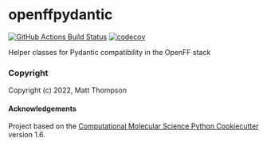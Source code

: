 openffpydantic
==============================
[//]: # (Badges)
[![GitHub Actions Build Status](https://github.com/REPLACE_WITH_OWNER_ACCOUNT/openffpydantic/workflows/CI/badge.svg)](https://github.com/REPLACE_WITH_OWNER_ACCOUNT/openffpydantic/actions?query=workflow%3ACI)
[![codecov](https://codecov.io/gh/REPLACE_WITH_OWNER_ACCOUNT/openffpydantic/branch/master/graph/badge.svg)](https://codecov.io/gh/REPLACE_WITH_OWNER_ACCOUNT/openffpydantic/branch/master)


Helper classes for Pydantic compatibility in the OpenFF stack

### Copyright

Copyright (c) 2022, Matt Thompson


#### Acknowledgements

Project based on the
[Computational Molecular Science Python Cookiecutter](https://github.com/molssi/cookiecutter-cms) version 1.6.
